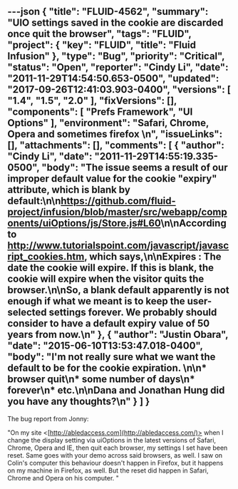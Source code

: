 ---json
{
  "title": "FLUID-4562",
  "summary": "UIO settings saved in the cookie are discarded once quit the browser",
  "tags": "FLUID",
  "project": {
    "key": "FLUID",
    "title": "Fluid Infusion"
  },
  "type": "Bug",
  "priority": "Critical",
  "status": "Open",
  "reporter": "Cindy Li",
  "date": "2011-11-29T14:54:50.653-0500",
  "updated": "2017-09-26T12:41:03.903-0400",
  "versions": [
    "1.4",
    "1.5",
    "2.0"
  ],
  "fixVersions": [],
  "components": [
    "Prefs Framework",
    "UI Options"
  ],
  "environment": "Safari, Chrome, Opera and sometimes firefox&#x20;\n",
  "issueLinks": [],
  "attachments": [],
  "comments": [
    {
      "author": "Cindy Li",
      "date": "2011-11-29T14:55:19.335-0500",
      "body": "The issue seems a result of our improper default value for the cookie \"expiry\" attribute, which is blank by default:\n\n<https://github.com/fluid-project/infusion/blob/master/src/webapp/components/uiOptions/js/Store.js#L60>\n\nAccording to <http://www.tutorialspoint.com/javascript/javascript_cookies.htm>, which says,\n\nExpires : The date the cookie will expire. If this is blank, the cookie will expire when the visitor quits the browser.\n\nSo, a blank default apparently is not enough if what we meant is to keep the user-selected settings forever. We probably should consider to have a default expiry value of 50 years from now.\n"
    },
    {
      "author": "Justin Obara",
      "date": "2015-06-10T13:53:47.018-0400",
      "body": "I'm not really sure what we want the default to be for the cookie expiration.&#x20;\n\n* browser quit\n* some number of days\n* forever\n* etc.\n\nDana and Jonathan Hung did you have any thoughts?\n"
    }
  ]
}
---
The bug report from Jonny:

"On my site <[http://abledaccess.com](http://abledaccess.com/)> when I change the display setting via uiOptions in the latest versions of Safari, Chrome, Opera and IE, then quit each browser, my settings I set have been reset. Same goes with your demo across said browsers, as well. I saw on Colin's computer this behaviour doesn't happen in Firefox, but it happens on my machine in Firefox, as well. But the reset did happen in Safari, Chrome and Opera on his computer. "

        